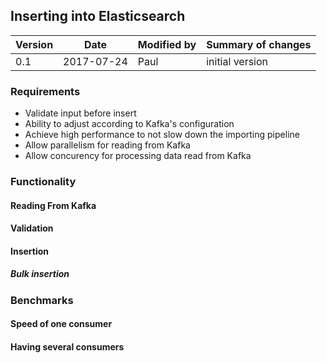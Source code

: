 ## Inserting into Elasticsearch

|Version|Date|Modified by|Summary of changes|
|-------|----|-----------|------------------|
|  0.1  | 2017-07-24 | Paul | initial version |


### Requirements

* Validate input before insert
* Ability to adjust according to Kafka's configuration
* Achieve high performance to not slow down the importing pipeline
* Allow parallelism for reading from Kafka
* Allow concurency for processing data read from Kafka

### Functionality

#### Reading From Kafka

#### Validation

#### Insertion

##### Bulk insertion

### Benchmarks

#### Speed of one consumer

#### Having several consumers